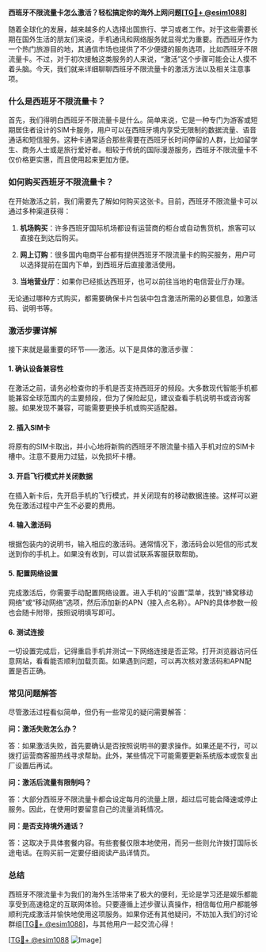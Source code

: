 **西班牙不限流量卡怎么激活？轻松搞定你的海外上网问题[[TG💪+ @esim1088](https://t.me/s/esim1088)]**

随着全球化的发展，越来越多的人选择出国旅行、学习或者工作。对于这些需要长期在国外生活的朋友们来说，手机通讯和网络服务就显得尤为重要。而西班牙作为一个热门旅游目的地，其通信市场也提供了不少便捷的服务选项，比如西班牙不限流量卡。不过，对于初次接触这类服务的人来说，“激活”这个步骤可能会让人摸不着头脑。今天，我们就来详细聊聊西班牙不限流量卡的激活方法以及相关注意事项。

### 什么是西班牙不限流量卡？

首先，我们得明白西班牙不限流量卡是什么。简单来说，它是一种专门为游客或短期居住者设计的SIM卡服务，用户可以在西班牙境内享受无限制的数据流量、语音通话和短信服务。这种卡通常适合那些需要在西班牙长时间停留的人群，比如留学生、商务人士或是旅行爱好者。相较于传统的国际漫游服务，西班牙不限流量卡不仅价格更实惠，而且使用起来更加方便。

### 如何购买西班牙不限流量卡？

在开始激活之前，我们需要先了解如何购买这张卡。目前，西班牙不限流量卡可以通过多种渠道获得：

1. **机场购买**：许多西班牙国际机场都设有运营商的柜台或自动售货机，旅客可以直接在到达后购买。
   
2. **网上订购**：很多国内电商平台都有提供西班牙不限流量卡的购买服务，用户可以选择提前在国内下单，到西班牙后直接激活使用。

3. **当地营业厅**：如果你已经抵达西班牙，也可以前往当地的电信营业厅办理。

无论通过哪种方式购买，都需要确保卡片包装中包含激活所需的必要信息，如激活码、说明书等。

### 激活步骤详解

接下来就是最重要的环节——激活。以下是具体的激活步骤：

#### 1. 确认设备兼容性

在激活之前，请务必检查你的手机是否支持西班牙的频段。大多数现代智能手机都能兼容全球范围内的主要频段，但为了保险起见，建议查看手机说明书或咨询客服。如果发现不兼容，可能需要更换手机或购买适配器。

#### 2. 插入SIM卡

将原有的SIM卡取出，并小心地将新购的西班牙不限流量卡插入手机对应的SIM卡槽中。注意不要用力过猛，以免损坏卡槽。

#### 3. 开启飞行模式并关闭数据

在插入新卡后，先开启手机的飞行模式，并关闭现有的移动数据连接。这样可以避免在激活过程中产生不必要的费用。

#### 4. 输入激活码

根据包装内的说明书，输入相应的激活码。通常情况下，激活码会以短信的形式发送到你的手机上。如果没有收到，可以尝试联系客服获取帮助。

#### 5. 配置网络设置

完成激活后，你需要手动配置网络设置。进入手机的“设置”菜单，找到“蜂窝移动网络”或“移动网络”选项，然后添加新的APN（接入点名称）。APN的具体参数一般也会随卡附带，按照说明填写即可。

#### 6. 测试连接

一切设置完成后，记得重启手机并测试一下网络连接是否正常。打开浏览器访问任意网站，看看能否顺利加载页面。如果遇到问题，可以再次核对激活码和APN配置是否正确。

### 常见问题解答

尽管激活过程看似简单，但仍有一些常见的疑问需要解答：

**问：激活失败怎么办？**

答：如果激活失败，首先要确认是否按照说明书的要求操作。如果还是不行，可以拨打运营商客服热线寻求帮助。此外，某些情况下可能需要更新系统版本或恢复出厂设置后再试。

**问：激活后流量有限制吗？**

答：大部分西班牙不限流量卡都会设定每月的流量上限，超过后可能会降速或停止服务。因此，在使用时要留意自己的流量消耗情况。

**问：是否支持境外通话？**

答：这取决于具体套餐内容。有些套餐仅限本地使用，而另一些则允许拨打国际长途电话。在购买前一定要仔细阅读产品详情页。

### 总结

西班牙不限流量卡为我们的海外生活带来了极大的便利，无论是学习还是娱乐都能享受到高速稳定的互联网体验。只要遵循上述步骤认真操作，相信每位用户都能够顺利完成激活并愉快地使用这项服务。如果你还有其他疑问，不妨加入我们的讨论群组[[TG💪+ @esim1088](https://t.me/s/esim1088)]，与其他用户一起交流心得！

[[TG💪+ @esim1088](https://t.me/s/esim1088) ![Image](https://i.postimg.cc/4NQfJmqS/Snipaste-2025-05-13-00-14-12.png)]